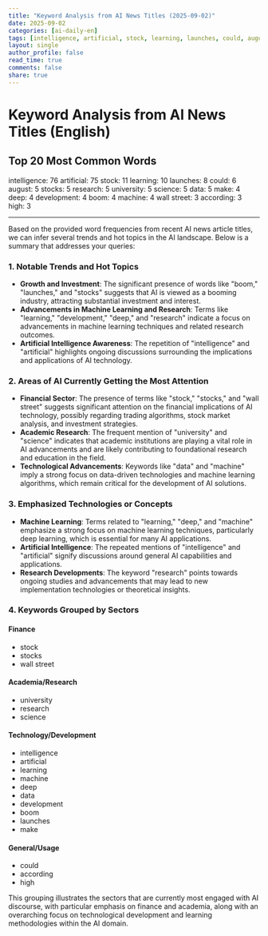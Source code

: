 ```yaml
---
title: "Keyword Analysis from AI News Titles (2025-09-02)"
date: 2025-09-02
categories: [ai-daily-en]
tags: [intelligence, artificial, stock, learning, launches, could, august, stocks, research, university, science, data, make, deep, development, boom, machine, wall street, according, high]
layout: single
author_profile: false
read_time: true
comments: false
share: true
---
```


# Keyword Analysis from AI News Titles (English)

## Top 20 Most Common Words

intelligence: 76
artificial: 75
stock: 11
learning: 10
launches: 8
could: 6
august: 5
stocks: 5
research: 5
university: 5
science: 5
data: 5
make: 4
deep: 4
development: 4
boom: 4
machine: 4
wall street: 3
according: 3
high: 3

---

Based on the provided word frequencies from recent AI news article titles, we can infer several trends and hot topics in the AI landscape. Below is a summary that addresses your queries:

### 1. Notable Trends and Hot Topics
- **Growth and Investment**: The significant presence of words like "boom," "launches," and "stocks" suggests that AI is viewed as a booming industry, attracting substantial investment and interest.
- **Advancements in Machine Learning and Research**: Terms like "learning," "development," "deep," and "research" indicate a focus on advancements in machine learning techniques and related research outcomes.
- **Artificial Intelligence Awareness**: The repetition of "intelligence" and "artificial" highlights ongoing discussions surrounding the implications and applications of AI technology.

### 2. Areas of AI Currently Getting the Most Attention
- **Financial Sector**: The presence of terms like "stock," "stocks," and "wall street" suggests significant attention on the financial implications of AI technology, possibly regarding trading algorithms, stock market analysis, and investment strategies.
- **Academic Research**: The frequent mention of "university" and "science" indicates that academic institutions are playing a vital role in AI advancements and are likely contributing to foundational research and education in the field.
- **Technological Advancements**: Keywords like "data" and "machine" imply a strong focus on data-driven technologies and machine learning algorithms, which remain critical for the development of AI solutions.

### 3. Emphasized Technologies or Concepts
- **Machine Learning**: Terms related to "learning," "deep," and "machine" emphasize a strong focus on machine learning techniques, particularly deep learning, which is essential for many AI applications.
- **Artificial Intelligence**: The repeated mentions of "intelligence" and "artificial" signify discussions around general AI capabilities and applications.
- **Research Developments**: The keyword "research" points towards ongoing studies and advancements that may lead to new implementation technologies or theoretical insights.

### 4. Keywords Grouped by Sectors

#### Finance
- stock
- stocks
- wall street

#### Academia/Research
- university
- research
- science

#### Technology/Development
- intelligence
- artificial
- learning
- machine
- deep
- data
- development
- boom
- launches
- make

#### General/Usage
- could
- according
- high

This grouping illustrates the sectors that are currently most engaged with AI discourse, with particular emphasis on finance and academia, along with an overarching focus on technological development and learning methodologies within the AI domain.